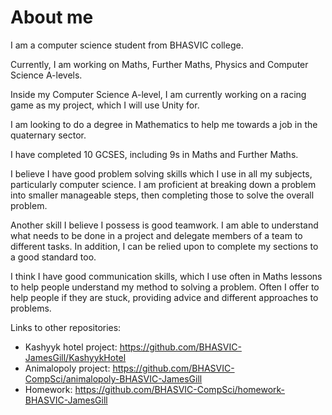 # About me

I am a computer science student from BHASVIC college.

Currently, I am working on Maths, Further Maths, Physics and Computer Science A-levels.

Inside my Computer Science A-level, I am currently working on a racing game as my project, which I will use Unity for.

I am looking to do a degree in Mathematics to help me towards a job in the quaternary sector.

I have completed 10 GCSES, including 9s in Maths and Further Maths.

I believe I have good problem solving skills which I use in all my subjects, particularly computer science. I am proficient at breaking down a problem into smaller manageable steps, then completing those to solve the overall problem.

Another skill I believe I possess is good teamwork. I am able to understand what needs to be done in a project and delegate members of a team to different tasks. In addition, I can be relied upon to complete my sections to a good standard too.

I think I have good communication skills, which I use often in Maths lessons to help people understand my method to solving a problem. Often I offer to help people if they are stuck, providing advice and different approaches to problems.

Links to other repositories:
  - Kashyyk hotel project: https://github.com/BHASVIC-JamesGill/KashyykHotel
  - Animalopoly project: https://github.com/BHASVIC-CompSci/animalopoly-BHASVIC-JamesGill
  - Homework: https://github.com/BHASVIC-CompSci/homework-BHASVIC-JamesGill
  
<!--
**BHASVIC-JamesGill/BHASVIC-JamesGill** is a ✨ _special_ ✨ repository because its `README.md` (this file) appears on your GitHub profile.

Here are some ideas to get you started:

- 🔭 I’m currently working on ...
- 🌱 I’m currently learning ...
- 👯 I’m looking to collaborate on ...
- 🤔 I’m looking for help with ...
- 💬 Ask me about ...
- 📫 How to reach me: ...
- 😄 Pronouns: ...
- ⚡ Fun fact: ...
-->
